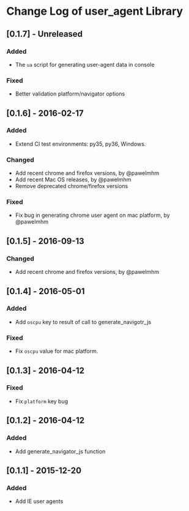 # Change Log of user_agent Library

## [0.1.7] - Unreleased
### Added
- The `ua` script for generating user-agent data in console

### Fixed
- Better validation platform/navigator options

## [0.1.6] - 2016-02-17
### Added
- Extend CI test environments: py35, py36, Windows.

### Changed
- Add recent chrome and firefox versions, by @pawelmhm
- Add recent Mac OS releases, by @pawelmhm
- Remove deprecated chrome/firefox versions

### Fixed
- Fix bug in generating chrome user agent on mac platform, by @pawelmhm

## [0.1.5] - 2016-09-13
### Changed
- Add recent chrome and firefox versions, by @pawelmhm

## [0.1.4] - 2016-05-01
### Added
- Add `oscpu` key to result of call to generate_navigotr_js

### Fixed
- Fix `oscpu` value for mac platform.

## [0.1.3] - 2016-04-12
### Fixed
- Fix `platform` key bug

## [0.1.2] - 2016-04-12
### Added
- Add generate_navigator_js function

## [0.1.1] - 2015-12-20
### Added
- Add IE user agents
